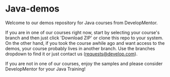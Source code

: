 # Java-demos
Welcome to our demos repository for Java courses from DevelopMentor.

If you are in one of our courses right now, start by selecting your course's branch and then just click 'Download ZIP' or clone this repo to your system. On the other hand, if you took the course awhile ago and want access to the demos, your course probably lives in another branch. Use the branches dropdown to find it or just contact us (requests@develop.com).

If you are not in one of our courses, enjoy the samples and please consider DevelopMentor for your Java Training!

